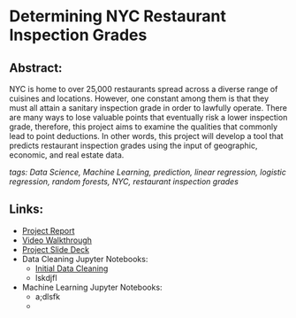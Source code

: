 # Determining NYC Restaurant Inspection Grades

## Abstract: 
NYC is home to over 25,000 restaurants spread across a diverse range of cuisines and locations. However, one constant among them is that they must all attain a sanitary inspection grade in order to lawfully operate. There are many ways to lose valuable points that eventually risk a lower inspection grade, therefore, this project aims to examine the qualities that commonly lead to point deductions. In other words, this project will develop a tool that predicts restaurant inspection grades using the input of geographic, economic, and real estate data.

*tags: Data Science, Machine Learning, prediction, linear regression, logistic regression, random forests, NYC, restaurant inspection grades*

## Links:

- [Project Report](https://github.com/tobyleung96/Determining-Restaurant-Inspection-Grades/blob/main/FinalProjectReport.md "Project Report")
- [Video Walkthrough](https://youtu.be/LzvBBJkOqTo "Video Walkthrough")
- [Project Slide Deck](https://docs.google.com/presentation/d/14Rh1t7vdxgtANVjzmRkcjj4S989eMAYAR87j2z7losE/edit?usp=sharing "Project Slide Deck")
- Data Cleaning Jupyter Notebooks:
  * [Initial Data Cleaning](data_cleaning.py)
  * lskdjfl
- Machine Learning Jupyter Notebooks:
  * a;dlsfk
  * 